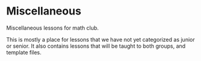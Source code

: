 # Miscellaneous
Miscellaneous lessons for math club.

This is mostly a place for lessons that we have not yet categorized as junior or senior. It also contains lessons that will be taught to both groups, and template files.
